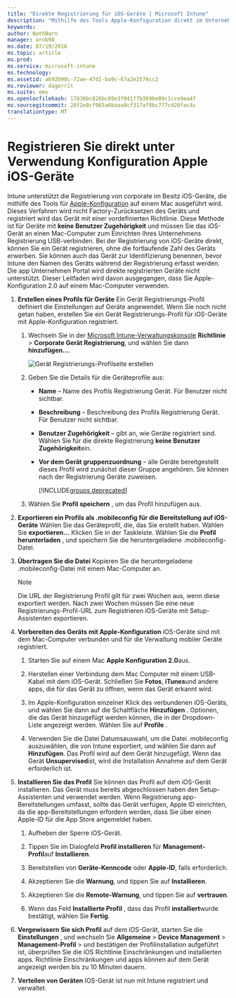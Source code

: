 ```yaml
---
title: "Direkte Registrierung für iOS-Geräte | Microsoft Intune"
description: "Mithilfe des Tools Apple-Konfiguration direkt im Unternehmen im Besitz iOS-Geräte mit einer vordefinierten Richtlinie durch Herstellen einer Verbindung USB registrieren, um einen Mac."
keywords: 
author: NathBarn
manager: arob98
ms.date: 07/19/2016
ms.topic: article
ms.prod: 
ms.service: microsoft-intune
ms.technology: 
ms.assetid: a692b90c-72ae-47d1-ba9c-67a2e2576cc2
ms.reviewer: dagerrit
ms.suite: ems
ms.openlocfilehash: 17836bc826bc89e3f041f7b369be09c1cce9ea4f
ms.sourcegitcommit: 28f2e8cf965a6baaa8cf317af8bc777cd28fac4c
translationtype: MT
---
```

# Registrieren Sie direkt unter Verwendung Konfiguration Apple iOS-Geräte
Intune unterstützt die Registrierung von corporate im Besitz iOS-Geräte, die mithilfe des Tools für [Apple-Konfiguration](http://go.microsoft.com/fwlink/?LinkId=518017) auf einem Mac ausgeführt wird. Dieses Verfahren wird nicht Factory-Zurücksetzen des Geräts und registriert wird das Gerät mit einer vordefinierten Richtlinie. Diese Methode ist für Geräte mit **keine Benutzer Zugehörigkeit** und müssen Sie das iOS-Gerät an einen Mac-Computer zum Einrichten Ihres Unternehmens Registrierung USB-verbinden. Bei der Registrierung von iOS-Geräte direkt, können Sie ein Gerät registrieren, ohne die fortlaufende Zahl des Geräts erwerben. Sie können auch das Gerät zur Identifizierung benennen, bevor Intune den Namen des Geräts während der Registrierung erfasst werden. Die app Unternehmen Portal wird direkte registrierten Geräte nicht unterstützt. Dieser Leitfaden wird davon ausgegangen, dass Sie Apple-Konfiguration 2.0 auf einem Mac-Computer verwenden.

1.  **Erstellen eines Profils für Geräte** Ein Gerät Registrierungs-Profil definiert die Einstellungen auf Geräte angewendet. Wenn Sie noch nicht getan haben, erstellen Sie ein Gerät Registrierungs-Profil für iOS-Geräte mit Apple-Konfiguration registriert.

    1.  Wechseln Sie in der [Microsoft Intune-Verwaltungskonsole](http://manage.microsoft.com) **Richtlinie** &gt; **Corporate Gerät Registrierung**, und wählen Sie dann **hinzufügen...**.

        ![Gerät Registrierungs-Profilseite erstellen](../media/pol-sa-corp-enroll.png)

    2.  Geben Sie die Details für die Geräteprofile aus:

        -   **Name** – Name des Profils Registrierung Gerät. Für Benutzer nicht sichtbar.

        -   **Beschreibung** – Beschreibung des Profils Registrierung Gerät. Für Benutzer nicht sichtbar.

        -   **Benutzer Zugehörigkeit** – gibt an, wie Geräte registriert sind. Wählen Sie für die direkte Registrierung **keine Benutzer Zugehörigkeit**ein.

        -   **Vor dem Gerät gruppenzuordnung** – alle Geräte bereitgestellt dieses Profil wird zunächst dieser Gruppe angehören. Sie können nach der Registrierung Geräte zuweisen.

            [!INCLUDE[groups deprecated](../includes/group-deprecation.md)]

    3.  Wählen Sie **Profil speichern** , um das Profil hinzufügen aus.

5.  **Exportieren ein Profils als .mobileconfig für die Bereitstellung auf iOS-Geräte** Wählen Sie das Geräteprofil, die, das Sie erstellt haben. Wählen Sie **exportieren...** Klicken Sie in der Taskleiste. Wählen Sie die **Profil herunterladen** , und speichern Sie die heruntergeladene .mobileconfig-Datei.

6.  **Übertragen Sie die Datei** Kopieren Sie die heruntergeladene .mobileconfig-Datei mit einem Mac-Computer an.
    > [!NOTE]
    > Die URL der Registrierung Profil gilt für zwei Wochen aus, wenn diese exportiert werden. Nach zwei Wochen müssen Sie eine neue Registrierungs-Profil-URL zum Registrieren iOS-Geräte mit Setup-Assistenten exportieren.
7.  **Vorbereiten des Geräts mit Apple-Konfiguration** iOS-Geräte sind mit dem Mac-Computer verbunden und für die Verwaltung mobiler Geräte registriert.

    1.  Starten Sie auf einem Mac **Apple Konfiguration 2.0**aus.

    2.  Herstellen einer Verbindung dem Mac Computer mit einem USB-Kabel mit dem iOS-Gerät. Schließen Sie **Fotos**, **iTunes**und andere apps, die für das Gerät zu öffnen, wenn das Gerät erkannt wird.

    3.  Im Apple-Konfiguration einzelner Klick des verbundenen iOS-Geräts, und wählen Sie dann auf die Schaltfläche **Hinzufügen** . Optionen, die das Gerät hinzugefügt werden können, die in der Dropdown-Liste angezeigt werden. Wählen Sie auf **Profile** .

    4.  Verwenden Sie die Datei Datumsauswahl, um die Datei .mobileconfig auszuwählen, die von Intune exportiert, und wählen Sie dann auf **Hinzufügen**. Das Profil wird auf dem Gerät hinzugefügt.  Wenn das Gerät **Unsupervised**ist, wird die Installation Annahme auf dem Gerät erforderlich ist.

8.  **Installieren Sie das Profil** Sie können das Profil auf dem iOS-Gerät installieren. Das Gerät muss bereits abgeschlossen haben den Setup-Assistenten und verwendet werden.  Wenn Registrierung app-Bereitstellungen umfasst, sollte das Gerät verfügen, Apple ID einrichten, da die app-Bereitstellungen erfordern werden, dass Sie über einen Apple-ID für die App Store angemeldet haben.

    1.  Aufheben der Sperre iOS-Gerät.

    2.  Tippen Sie im Dialogfeld **Profil installieren** für **Management-Profil**auf **Installieren**.

    3.  Bereitstellen von **Geräte-Kenncode** oder **Apple-ID**, falls erforderlich.

    4.  Akzeptieren Sie die **Warnung**, und tippen Sie auf **Installieren**.

    5.  Akzeptieren Sie die **Remote-Warnung**, und tippen Sie auf **vertrauen**.

    6.  Wenn das Feld **Installierte Profil** , dass das Profil **installiert**wurde bestätigt, wählen Sie **Fertig**.

9. **Vergewissern Sie sich Profil** 
    auf dem iOS-Gerät, starten Sie die **Einstellungen** , und wechseln Sie **Allgemeine** &gt; **Device Management** &gt; **Management-Profil** &gt; und bestätigen der Profilinstallation aufgeführt ist, überprüfen Sie die iOS Richtlinie Einschränkungen und installierten apps. Richtlinie Einschränkungen und apps können auf dem Gerät angezeigt werden bis zu 10 Minuten dauern.

10. **Verteilen von Geräten** IOS-Gerät ist nun mit Intune registriert und verwaltet.
